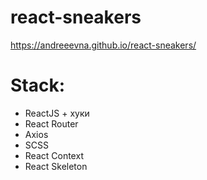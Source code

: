 # react-sneakers

https://andreeevna.github.io/react-sneakers/


# Stack:

- ReactJS + хуки
- React Router
- Axios
- SCSS
- React Context
- React Skeleton
